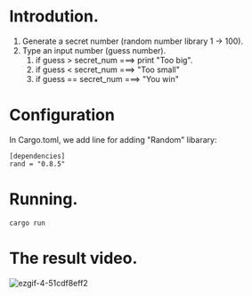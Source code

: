 # Introdution.
1. Generate a secret number (random number library 1 -> 100).
2. Type an input number (guess number).
   1. if guess > secret_num ===> print "Too big".
   2. if guess < secret_num ===> "Too small"
   3. if guess == secret_num ===> "You win"

# Configuration
In Cargo.toml, we add line for adding "Random" libarary:
```
[dependencies]
rand = "0.8.5"
```

# Running.

```
cargo run
```
  
# The result video.

![ezgif-4-51cdf8eff2](https://github.com/quangtn266/RustPractices/assets/50879191/57b31995-a7b7-4f2b-8ec3-5548868c8c74)
